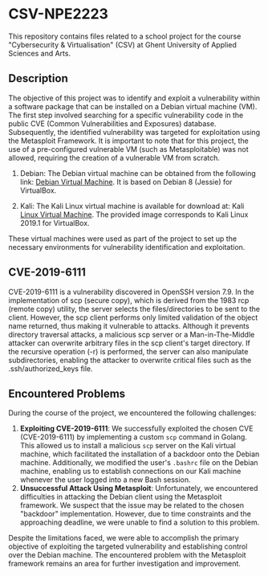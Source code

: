 # CSV-NPE2223

This repository contains files related to a school project for the course "Cybersecurity & Virtualisation" (CSV) at Ghent University of Applied Sciences and Arts.

## Description

The objective of this project was to identify and exploit a vulnerability within a software package that can be installed on a Debian virtual machine (VM). The first step involved searching for a specific vulnerability code in the public CVE (Common Vulnerabilities and Exposures) database. Subsequently, the identified vulnerability was targeted for exploitation using the Metasploit Framework. It is important to note that for this project, the use of a pre-configured vulnerable VM (such as Metasploitable) was not allowed, requiring the creation of a vulnerable VM from scratch.

1.   Debian: The Debian virtual machine can be obtained from the following link: [Debian Virtual Machine](https://www.osboxes.org/debian/#debian-8-jessie-vbox). It is based on Debian 8 (Jessie) for VirtualBox.

2.   Kali: The Kali Linux virtual machine is available for download at: Kali [Linux Virtual Machine](https://www.osboxes.org/kali-linux/#kali-linux-2019-1-vbox). The provided image corresponds to Kali Linux 2019.1 for VirtualBox.

These virtual machines were used as part of the project to set up the necessary environments for vulnerability identification and exploitation.

## CVE-2019-6111

CVE-2019-6111 is a vulnerability discovered in OpenSSH version 7.9. In the implementation of scp (secure copy), which is derived from the 1983 rcp (remote copy) utility, the server selects the files/directories to be sent to the client. However, the scp client performs only limited validation of the object name returned, thus making it vulnerable to attacks. Although it prevents directory traversal attacks, a malicious scp server or a Man-in-The-Middle attacker can overwrite arbitrary files in the scp client's target directory. If the recursive operation (-r) is performed, the server can also manipulate subdirectories, enabling the attacker to overwrite critical files such as the .ssh/authorized_keys file.

## Encountered Problems

During the course of the project, we encountered the following challenges:

1.  **Exploiting CVE-2019-6111**: We successfully exploited the chosen CVE (CVE-2019-6111) by implementing a custom `scp` command in Golang. This allowed us to install a malicious `scp` server on the Kali virtual machine, which facilitated the installation of a backdoor onto the Debian machine. Additionally, we modified the user's `.bashrc` file on the Debian machine, enabling us to establish connections on our Kali machine whenever the user logged into a new Bash session.
2.  **Unsuccessful Attack Using Metasploit**: Unfortunately, we encountered difficulties in attacking the Debian client using the Metasploit framework. We suspect that the issue may be related to the chosen "backdoor" implementation. However, due to time constraints and the approaching deadline, we were unable to find a solution to this problem.

Despite the limitations faced, we were able to accomplish the primary objective of exploiting the targeted vulnerability and establishing control over the Debian machine. The encountered problem with the Metasploit framework remains an area for further investigation and improvement.
